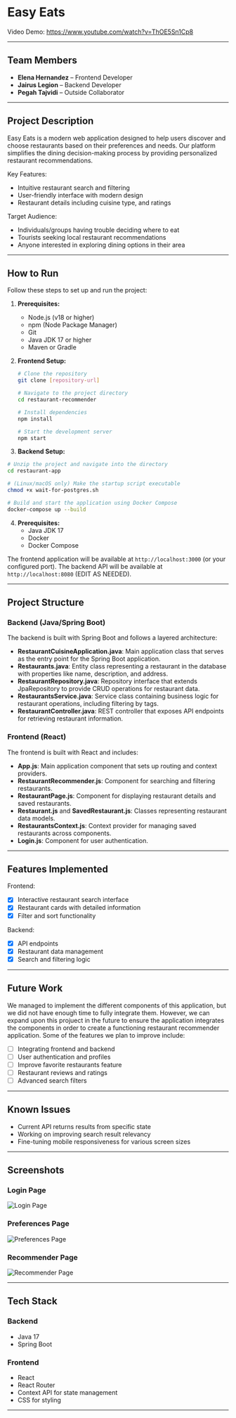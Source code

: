 # Easy Eats

Video Demo: https://www.youtube.com/watch?v=ThOE5Sn1Cp8

---

## Team Members

- **Elena Hernandez** – Frontend Developer
- **Jairus Legion** – Backend Developer
- **Pegah Tajvidi** – Outside Collaborator

---

## Project Description

Easy Eats is a modern web application designed to help users discover and choose restaurants based on their preferences and needs. Our platform simplifies the dining decision-making process by providing personalized restaurant recommendations.

Key Features:
- Intuitive restaurant search and filtering
- User-friendly interface with modern design
- Restaurant details including cuisine type, and ratings

Target Audience:
- Individuals/groups having trouble deciding where to eat
- Tourists seeking local restaurant recommendations
- Anyone interested in exploring dining options in their area

---

## How to Run

Follow these steps to set up and run the project:

1. **Prerequisites:**
   - Node.js (v18 or higher)
   - npm (Node Package Manager)
   - Git
   - Java JDK 17 or higher
   - Maven or Gradle

2. **Frontend Setup:**
   ```bash
   # Clone the repository
   git clone [repository-url]
   
   # Navigate to the project directory
   cd restaurant-recommender
   
   # Install dependencies
   npm install
   
   # Start the development server
   npm start
   ```

3. **Backend Setup:**
```bash
# Unzip the project and navigate into the directory
cd restaurant-app

# (Linux/macOS only) Make the startup script executable
chmod +x wait-for-postgres.sh

# Build and start the application using Docker Compose
docker-compose up --build
```

4. **Prerequisites:**
   - Java JDK 17
   - Docker
   - Docker Compose

The frontend application will be available at `http://localhost:3000` (or your configured port).
The backend API will be available at `http://localhost:8080` (EDIT AS NEEDED).

---

## Project Structure

### Backend (Java/Spring Boot)

The backend is built with Spring Boot and follows a layered architecture:

- **RestaurantCuisineApplication.java**: Main application class that serves as the entry point for the Spring Boot application.
- **Restaurants.java**: Entity class representing a restaurant in the database with properties like name, description, and address.
- **RestaurantRepository.java**: Repository interface that extends JpaRepository to provide CRUD operations for restaurant data.
- **RestaurantsService.java**: Service class containing business logic for restaurant operations, including filtering by tags.
- **RestaurantController.java**: REST controller that exposes API endpoints for retrieving restaurant information.

### Frontend (React)

The frontend is built with React and includes:

- **App.js**: Main application component that sets up routing and context providers.
- **RestaurantRecommender.js**: Component for searching and filtering restaurants.
- **RestaurantPage.js**: Component for displaying restaurant details and saved restaurants.
- **Restaurant.js** and **SavedRestaurant.js**: Classes representing restaurant data models.
- **RestaurantsContext.js**: Context provider for managing saved restaurants across components.
- **Login.js**: Component for user authentication.

---

## Features Implemented

Frontend:
- [x] Interactive restaurant search interface
- [x] Restaurant cards with detailed information
- [x] Filter and sort functionality

Backend:
- [x] API endpoints
- [x] Restaurant data management
- [x] Search and filtering logic

---

## Future Work
We managed to implement the different components of this application, but we did not have enough time to fully integrate them. However, we can expand upon this projuect in the future to ensure the application integrates the components in order to create a functioning restaurant recommender application. Some of the features we plan to improve include:

- [ ] Integrating frontend and backend
- [ ] User authentication and profiles
- [ ] Improve favorite restaurants feature
- [ ] Restaurant reviews and ratings
- [ ] Advanced search filters

---

## Known Issues

- Current API returns results from specific state
- Working on improving search result relevancy
- Fine-tuning mobile responsiveness for various screen sizes

---

## Screenshots

### Login Page
![Login Page](public/screenshots/login_img.png)

### Preferences Page
![Preferences Page](public/screenshots/preferences_img.png)

### Recommender Page
![Recommender Page](public/screenshots/recommender_img.png)

---

## Tech Stack

### Backend
- Java 17
- Spring Boot

### Frontend
- React
- React Router
- Context API for state management
- CSS for styling

---
